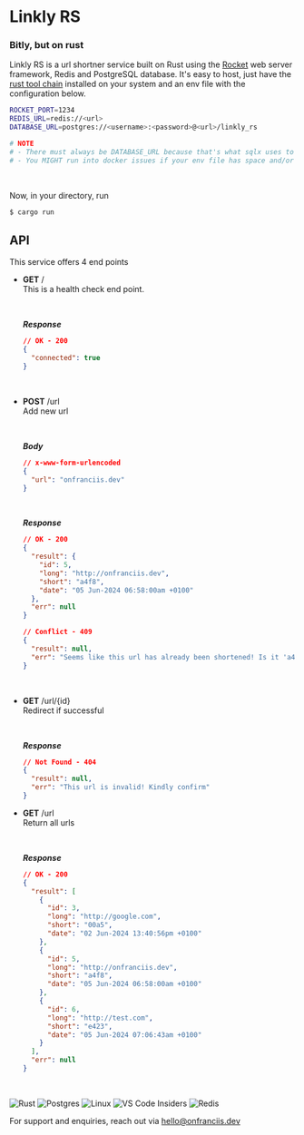# Linkly RS

### Bitly, but on rust

Linkly RS is a url shortner service built on Rust using the [Rocket](https://rocket.rs/) web server framework, Redis and PostgreSQL database. It's easy to host, just have the [rust tool chain](https://www.rust-lang.org/tools/install) installed on your system and an env file with the configuration below.

```bash
ROCKET_PORT=1234
REDIS_URL=redis://<url>
DATABASE_URL=postgres://<username>:<password>@<url>/linkly_rs

# NOTE
# - There must always be DATABASE_URL because that's what sqlx uses to query macros online
# - You MIGHT run into docker issues if your env file has space and/or quotes


```

<br>

Now, in your directory, run

```bash
$ cargo run
```

## API

This service offers 4 end points

- **GET** /
  <br>
  This is a health check end point.

  <br>

  **_Response_**

  ```json
  // OK - 200
  {
    "connected": true
  }
  ```

  <br>

- **POST** /url
  <br>
  Add new url

  <br>

  **_Body_**

  ```json
  // x-www-form-urlencoded
  {
    "url": "onfranciis.dev"
  }
  ```

  <br>

  **_Response_**

  ```json
  // OK - 200
  {
    "result": {
      "id": 5,
      "long": "http://onfranciis.dev",
      "short": "a4f8",
      "date": "05 Jun-2024 06:58:00am +0100"
    },
    "err": null
  }
  ```

  ```json
  // Conflict - 409
  {
    "result": null,
    "err": "Seems like this url has already been shortened! Is it 'a4f8' ?"
  }
  ```

  <br>

- **GET** /url/{id}
  <br>
  Redirect if successful

  <br>

  **_Response_**

  ```json
  // Not Found - 404
  {
    "result": null,
    "err": "This url is invalid! Kindly confirm"
  }
  ```

- **GET** /url
  <br>
  Return all urls

  <br>

  **_Response_**

  ```json
  // OK - 200
  {
    "result": [
      {
        "id": 3,
        "long": "http://google.com",
        "short": "00a5",
        "date": "02 Jun-2024 13:40:56pm +0100"
      },
      {
        "id": 5,
        "long": "http://onfranciis.dev",
        "short": "a4f8",
        "date": "05 Jun-2024 06:58:00am +0100"
      },
      {
        "id": 6,
        "long": "http://test.com",
        "short": "e423",
        "date": "05 Jun-2024 07:06:43am +0100"
      }
    ],
    "err": null
  }
  ```

<br>

![Rust](https://img.shields.io/badge/rust-%23000000.svg?style=for-the-badge&logo=rust&logoColor=white) ![Postgres](https://img.shields.io/badge/postgres-%23316192.svg?style=for-the-badge&logo=postgresql&logoColor=white) ![Linux](https://img.shields.io/badge/Linux-FCC624?style=for-the-badge&logo=linux&logoColor=black) ![VS Code Insiders](https://img.shields.io/badge/VS%20Code%20Insiders-35b393.svg?style=for-the-badge&logo=visual-studio-code&logoColor=white) ![Redis](https://img.shields.io/badge/redis-%23DD0031.svg?style=for-the-badge&logo=redis&logoColor=white)

For support and enquiries, reach out via [hello@onfranciis.dev](mailto:hello@onfranciis.dev)
